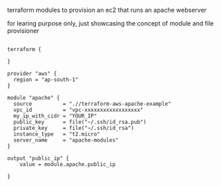 terraform modules to provision an ec2 that runs an apache webserver


for learing purpose only, just showcasing the concept of module and file provisioner

```hcl

terraform {

}

provider "aws" {
  region = "ap-south-1"
}

module "apache" {
  source          = ".//terraform-aws-apache-example"
  vpc_id          = "vpc-xxxxxxxxxxxxxxxxxx"
  my_ip_with_cidr = "YOUR_IP"
  public_key      = file("~/.ssh/id_rsa.pub")
  private_key     = file("~/.ssh/id_rsa")
  instance_type   = "t2.micro"
  server_name     = "apache-modules"
}

output "public_ip" {
    value = module.apache.public_ip
  
}
```

